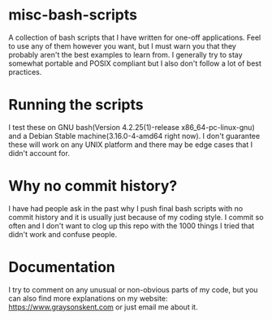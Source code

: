 # misc-bash-scripts
A collection of bash scripts that I have written for one-off applications. Feel to use any of them however you want, but I must warn you that they probably aren't the best examples to learn from. I generally try to stay somewhat portable and POSIX compliant but I also don't follow a lot of best practices.

# Running the scripts
I test these on GNU bash(Version 4.2.25(1)-release x86_64-pc-linux-gnu) and a Debian Stable machine(3.16.0-4-amd64 right now). I don't guarantee these will work on any UNIX platform and there may be edge cases that I didn't account for.

# Why no commit history?
I have had people ask in the past why I push final bash scripts with no commit history and it is usually just because of my coding style. I commit so often and I don't want to clog up this repo with the 1000 things I tried that didn't work and confuse people.

# Documentation
I try to comment on any unusual or non-obvious parts of my code, but you can also find more explanations on my website: https://www.graysonskent.com or just email me about it.
